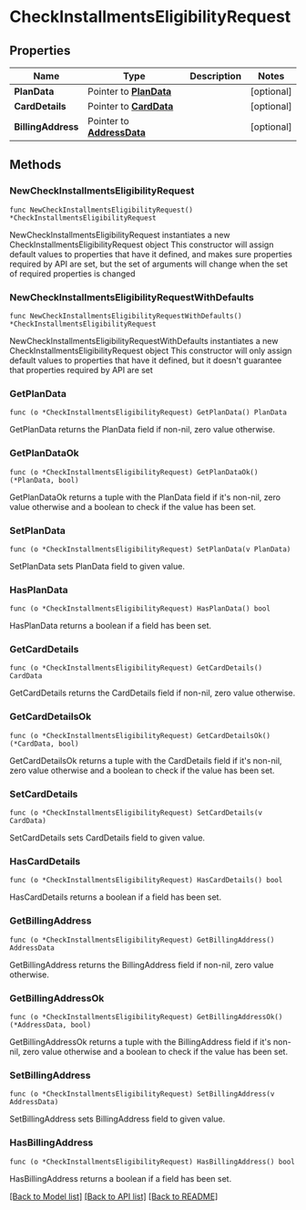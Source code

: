 # CheckInstallmentsEligibilityRequest

## Properties

Name | Type | Description | Notes
------------ | ------------- | ------------- | -------------
**PlanData** | Pointer to [**PlanData**](PlanData.md) |  | [optional] 
**CardDetails** | Pointer to [**CardData**](CardData.md) |  | [optional] 
**BillingAddress** | Pointer to [**AddressData**](AddressData.md) |  | [optional] 

## Methods

### NewCheckInstallmentsEligibilityRequest

`func NewCheckInstallmentsEligibilityRequest() *CheckInstallmentsEligibilityRequest`

NewCheckInstallmentsEligibilityRequest instantiates a new CheckInstallmentsEligibilityRequest object
This constructor will assign default values to properties that have it defined,
and makes sure properties required by API are set, but the set of arguments
will change when the set of required properties is changed

### NewCheckInstallmentsEligibilityRequestWithDefaults

`func NewCheckInstallmentsEligibilityRequestWithDefaults() *CheckInstallmentsEligibilityRequest`

NewCheckInstallmentsEligibilityRequestWithDefaults instantiates a new CheckInstallmentsEligibilityRequest object
This constructor will only assign default values to properties that have it defined,
but it doesn't guarantee that properties required by API are set

### GetPlanData

`func (o *CheckInstallmentsEligibilityRequest) GetPlanData() PlanData`

GetPlanData returns the PlanData field if non-nil, zero value otherwise.

### GetPlanDataOk

`func (o *CheckInstallmentsEligibilityRequest) GetPlanDataOk() (*PlanData, bool)`

GetPlanDataOk returns a tuple with the PlanData field if it's non-nil, zero value otherwise
and a boolean to check if the value has been set.

### SetPlanData

`func (o *CheckInstallmentsEligibilityRequest) SetPlanData(v PlanData)`

SetPlanData sets PlanData field to given value.

### HasPlanData

`func (o *CheckInstallmentsEligibilityRequest) HasPlanData() bool`

HasPlanData returns a boolean if a field has been set.

### GetCardDetails

`func (o *CheckInstallmentsEligibilityRequest) GetCardDetails() CardData`

GetCardDetails returns the CardDetails field if non-nil, zero value otherwise.

### GetCardDetailsOk

`func (o *CheckInstallmentsEligibilityRequest) GetCardDetailsOk() (*CardData, bool)`

GetCardDetailsOk returns a tuple with the CardDetails field if it's non-nil, zero value otherwise
and a boolean to check if the value has been set.

### SetCardDetails

`func (o *CheckInstallmentsEligibilityRequest) SetCardDetails(v CardData)`

SetCardDetails sets CardDetails field to given value.

### HasCardDetails

`func (o *CheckInstallmentsEligibilityRequest) HasCardDetails() bool`

HasCardDetails returns a boolean if a field has been set.

### GetBillingAddress

`func (o *CheckInstallmentsEligibilityRequest) GetBillingAddress() AddressData`

GetBillingAddress returns the BillingAddress field if non-nil, zero value otherwise.

### GetBillingAddressOk

`func (o *CheckInstallmentsEligibilityRequest) GetBillingAddressOk() (*AddressData, bool)`

GetBillingAddressOk returns a tuple with the BillingAddress field if it's non-nil, zero value otherwise
and a boolean to check if the value has been set.

### SetBillingAddress

`func (o *CheckInstallmentsEligibilityRequest) SetBillingAddress(v AddressData)`

SetBillingAddress sets BillingAddress field to given value.

### HasBillingAddress

`func (o *CheckInstallmentsEligibilityRequest) HasBillingAddress() bool`

HasBillingAddress returns a boolean if a field has been set.


[[Back to Model list]](../README.md#documentation-for-models) [[Back to API list]](../README.md#documentation-for-api-endpoints) [[Back to README]](../README.md)


